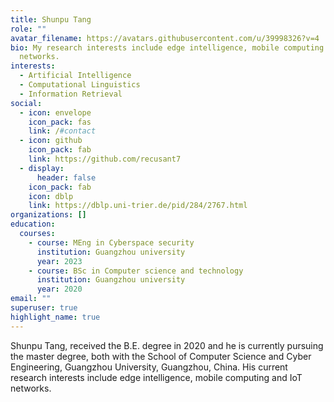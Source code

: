 ```yaml
---
title: Shunpu Tang
role: ""
avatar_filename: https://avatars.githubusercontent.com/u/39998326?v=4
bio: My research interests include edge intelligence, mobile computing and IoT
  networks.
interests:
  - Artificial Intelligence
  - Computational Linguistics
  - Information Retrieval
social:
  - icon: envelope
    icon_pack: fas
    link: /#contact
  - icon: github
    icon_pack: fab
    link: https://github.com/recusant7
  - display:
      header: false
    icon_pack: fab
    icon: dblp
    link: https://dblp.uni-trier.de/pid/284/2767.html
organizations: []
education:
  courses:
    - course: MEng in Cyberspace security
      institution: Guangzhou university
      year: 2023
    - course: BSc in Computer science and technology
      institution: Guangzhou university
      year: 2020
email: ""
superuser: true
highlight_name: true
---
```

Shunpu Tang, received the B.E. degree in 2020 and he is currently pursuing the master degree, both with the School of Computer Science and Cyber Engineering, Guangzhou University, Guangzhou, China. His current research interests include edge intelligence, mobile computing and IoT networks.
